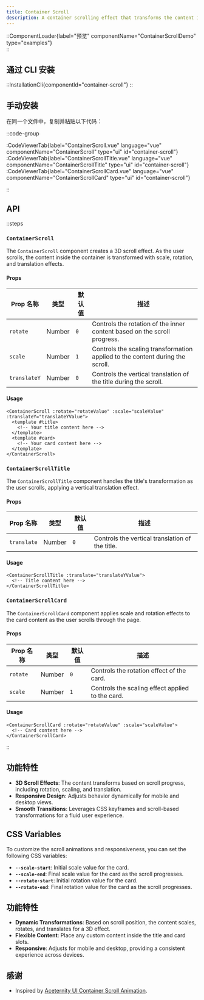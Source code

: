 ```yaml
---
title: Container Scroll
description: A container scrolling effect that transforms the content inside based on scroll progress. Features smooth transitions with scaling and rotating effects on scroll.
---
```


::ComponentLoader{label="预览" componentName="ContainerScrollDemo" type="examples"}  
::

## 通过 CLI 安装

::InstallationCli{componentId="container-scroll"}
::

## 手动安装

在同一个文件中，复制并粘贴以下代码：

::code-group

:CodeViewerTab{label="ContainerScroll.vue" language="vue" componentName="ContainerScroll" type="ui" id="container-scroll"}
:CodeViewerTab{label="ContainerScrollTitle.vue" language="vue" componentName="ContainerScrollTitle" type="ui" id="container-scroll"}
:CodeViewerTab{label="ContainerScrollCard.vue" language="vue" componentName="ContainerScrollCard" type="ui" id="container-scroll"}

::

## API

::steps

### `ContainerScroll`

The `ContainerScroll` component creates a 3D scroll effect. As the user scrolls, the content inside the container is transformed with scale, rotation, and translation effects.

#### Props

| Prop 名称    | 类型   | 默认值 | 描述                                                                          |
| ------------ | ------ | ------ | ----------------------------------------------------------------------------- |
| `rotate`     | Number | `0`    | Controls the rotation of the inner content based on the scroll progress.      |
| `scale`      | Number | `1`    | Controls the scaling transformation applied to the content during the scroll. |
| `translateY` | Number | `0`    | Controls the vertical translation of the title during the scroll.             |

#### Usage

```vue [ContainerScroll.vue]
<ContainerScroll :rotate="rotateValue" :scale="scaleValue" :translateY="translateYValue">
  <template #title>
    <!-- Your title content here -->
  </template>
  <template #card>
    <!-- Your card content here -->
  </template>
</ContainerScroll>
```

### `ContainerScrollTitle`

The `ContainerScrollTitle` component handles the title's transformation as the user scrolls, applying a vertical translation effect.

#### Props

| Prop 名称   | 类型   | 默认值 | 描述                                            |
| ----------- | ------ | ------ | ----------------------------------------------- |
| `translate` | Number | `0`    | Controls the vertical translation of the title. |

#### Usage

```vue [ContainerScrollTitle.vue]
<ContainerScrollTitle :translate="translateYValue">
  <!-- Title content here -->
</ContainerScrollTitle>
```

### `ContainerScrollCard`

The `ContainerScrollCard` component applies scale and rotation effects to the card content as the user scrolls through the page.

#### Props

| Prop 名称 | 类型   | 默认值 | 描述                                             |
| --------- | ------ | ------ | ------------------------------------------------ |
| `rotate`  | Number | `0`    | Controls the rotation effect of the card.        |
| `scale`   | Number | `1`    | Controls the scaling effect applied to the card. |

#### Usage

```vue [ContainerScrollCard.vue]
<ContainerScrollCard :rotate="rotateValue" :scale="scaleValue">
  <!-- Card content here -->
</ContainerScrollCard>
```

::

## 功能特性

- **3D Scroll Effects**: The content transforms based on scroll progress, including rotation, scaling, and translation.
- **Responsive Design**: Adjusts behavior dynamically for mobile and desktop views.
- **Smooth Transitions**: Leverages CSS keyframes and scroll-based transformations for a fluid user experience.

## CSS Variables

To customize the scroll animations and responsiveness, you can set the following CSS variables:

- **`--scale-start`**: Initial scale value for the card.
- **`--scale-end`**: Final scale value for the card as the scroll progresses.
- **`--rotate-start`**: Initial rotation value for the card.
- **`--rotate-end`**: Final rotation value for the card as the scroll progresses.

## 功能特性

- **Dynamic Transformations**: Based on scroll position, the content scales, rotates, and translates for a 3D effect.
- **Flexible Content**: Place any custom content inside the title and card slots.
- **Responsive**: Adjusts for mobile and desktop, providing a consistent experience across devices.

## 感谢

- Inspired by [Aceternity UI Container Scroll Animation](https://ui.aceternity.com/components/container-scroll-animation).
